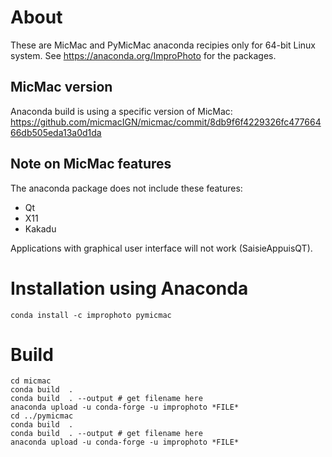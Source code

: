 # About
These are MicMac and PyMicMac anaconda recipies only for 64-bit Linux system. See https://anaconda.org/ImproPhoto for the packages.

## MicMac version
Anaconda build is using a specific version of MicMac:
https://github.com/micmacIGN/micmac/commit/8db9f6f4229326fc47766466db505eda13a0d1da

## Note on MicMac features
The anaconda package does not include these features:
 - Qt
 - X11
 - Kakadu

Applications with graphical user interface will not work (SaisieAppuisQT).

# Installation using Anaconda
```{r, engine='bash', count_lines}
conda install -c improphoto pymicmac 
```

# Build
```{r, engine='bash', count_lines}
cd micmac
conda build  .
conda build  . --output # get filename here
anaconda upload -u conda-forge -u improphoto *FILE*
cd ../pymicmac
conda build  .
conda build  . --output # get filename here
anaconda upload -u conda-forge -u improphoto *FILE*
```


